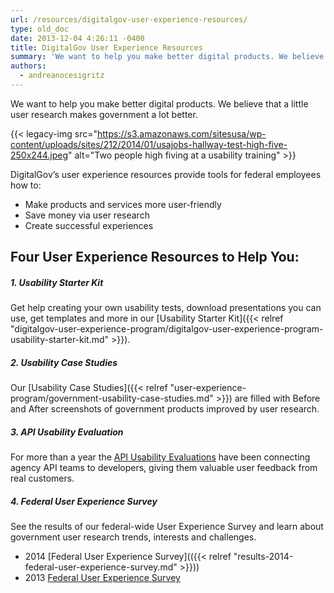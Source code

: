```yaml
---
url: /resources/digitalgov-user-experience-resources/
type: old_doc
date: 2013-12-04 4:26:11 -0400
title: DigitalGov User Experience Resources
summary: 'We want to help you make better digital products. We believe that a little user research makes government a lot better. DigitalGov&#8217;s user experience resources provide tools for federal employees how to: Make products and services more user-friendly Save money via user research'
authors:
  - andreanocesigritz
---
```


We want to help you make better digital products. We believe that a little user research makes government a lot better.

{{< legacy-img src="https://s3.amazonaws.com/sitesusa/wp-content/uploads/sites/212/2014/01/usajobs-hallway-test-high-five-250x244.jpeg" alt="Two people high fiving at a usability training" >}}

DigitalGov&#8217;s user experience resources provide tools for federal employees how to:

  * Make products and services more user-friendly
  * Save money via user research
  * Create successful experiences

## Four User Experience Resources to Help You:

##### **1. Usability Starter Kit**

Get help creating your own usability tests, download presentations you can use, get templates and more in our [Usability Starter Kit]({{< relref "digitalgov-user-experience-program/digitalgov-user-experience-program-usability-starter-kit.md" >}}).

##### **2. Usability Case Studies**

Our [Usability Case Studies]({{< relref "user-experience-program/government-usability-case-studies.md" >}}) are filled with Before and After screenshots of government products improved by user research.

##### **3. API Usability Evaluation**

For more than a year the [API Usability Evaluations](https://pages.18f.gov/API-Usability-Testing/) have been connecting agency API teams to developers, giving them valuable user feedback from real customers.

##### **4. Federal User Experience Survey**

See the results of our federal-wide User Experience Survey and learn about government user research trends, interests and challenges.

  * 2014 [Federal User Experience Survey](({{< relref "results-2014-federal-user-experience-survey.md" >}}))
  * 2013 [Federal User Experience Survey](https://s3.amazonaws.com/sitesusa/wp-content/uploads/sites/212/2013/12/2013-Federal-UX-Survey.pptx)

#####